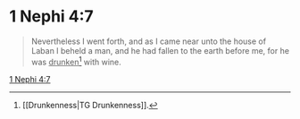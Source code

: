 # 1 Nephi 4:7

> Nevertheless I went forth, and as I came near unto the house of Laban I beheld a man, and he had fallen to the earth before me, for he was <u>drunken</u>[^a] with wine.

[1 Nephi 4:7](https://www.churchofjesuschrist.org/study/scriptures/bofm/1-ne/4?lang=eng&id=p7#p7)


[^a]: [[Drunkenness|TG Drunkenness]].  
